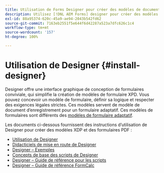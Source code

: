 ```yaml
---
title: Utilisation de Forms Designer pour créer des modèles de document d’enregistrement et des fragments de formulaire
description: Utilisez [!DNL AEM Forms] designer pour créer des modèles de document d’enregistrement.
exl-id: 88a95374-620c-45a9-ae94-2043b542fd62
source-git-commit: 7163eb2551f5e644f6d42287a523a7dfc626c1c4
workflow-type: tm+mt
source-wordcount: '157'
ht-degree: 100%

---
```


# Utilisation de Designer {#install-designer}

Designer offre une interface graphique de conception de formulaires conviviale, qui simplifie la création de modèles de formulaire XPD. Vous pouvez concevoir un modèle de formulaire, définir sa logique et respecter des exigences légales strictes. Ces modèles servent de modèle de document d’enregistrement pour un formulaire adaptatif. Ces modèles de formulaires sont différents des [modèles de formulaire adaptatif](template-editor.md).

Les documents ci-dessous fournissent des instructions d’utilisation de Designer pour créer des modèles XDP et des formulaires PDF :

+ [Utilisation de Designer](assets/using-designer-cs.pdf)
+ [Didacticiels de mise en route de Designer](https://helpx.adobe.com/content/dam/help/fr/experience-manager/6-5/forms/pdf/designer-quickstart.pdf)
+ [Designer – Exemples](https://helpx.adobe.com/content/dam/help/fr/experience-manager/6-5/forms/pdf/designer-samples.pdf)
+ [Concepts de base des scripts de Designer](https://helpx.adobe.com/content/dam/help/fr/experience-manager/6-5/forms/pdf/scripting-basics.pdf)
+ [Designer – Guide de référence pour les scripts](https://helpx.adobe.com/content/dam/help/fr/experience-manager/6-5/forms/pdf/scripting-reference.pdf)
+ [Designer – Guide de référence FormCalc](https://helpx.adobe.com/content/dam/help/fr/experience-manager/6-5/forms/pdf/formcalc-reference.pdf)
